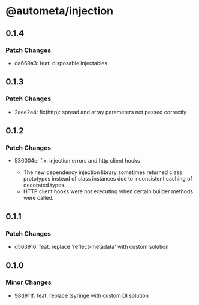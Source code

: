 # @autometa/injection

## 0.1.4

### Patch Changes

- da669a3: feat: disposable injectables

## 0.1.3

### Patch Changes

- 2aee2a4: fix(http): spread and array parameters not passed correctly

## 0.1.2

### Patch Changes

- 536004e: fix: injection errors and http client hooks

  - The new dependency injection library sometimes returned class prototypes instead of class instances due to inconsistent caching of decorated types.
  - HTTP client hooks were not executing when certain builder methods were called.

## 0.1.1

### Patch Changes

- d563916: feat: replace 'reflect-metadata' with custom solution

## 0.1.0

### Minor Changes

- 98d911f: feat: replace tsyringe with custom DI solution
